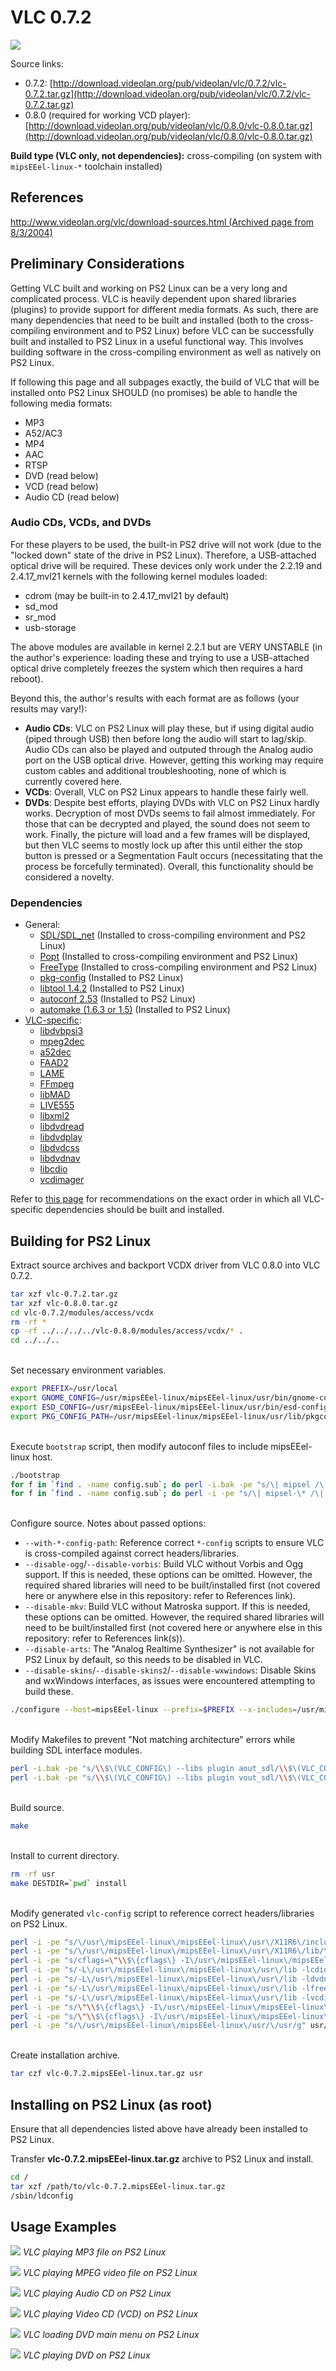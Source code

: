 # VLC 0.7.2

![](VLC_version.png?raw=true)

Source links:  
* 0.7.2: [http://download.videolan.org/pub/videolan/vlc/0.7.2/vlc-0.7.2.tar.gz](http://download.videolan.org/pub/videolan/vlc/0.7.2/vlc-0.7.2.tar.gz)
* 0.8.0 (required for working VCD player): [http://download.videolan.org/pub/videolan/vlc/0.8.0/vlc-0.8.0.tar.gz](http://download.videolan.org/pub/videolan/vlc/0.8.0/vlc-0.8.0.tar.gz)

**Build type (VLC only, not dependencies):** cross-compiling (on system with ```mipsEEel-linux-*``` toolchain installed)

## References

[http://www.videolan.org/vlc/download-sources.html (Archived page from 8/3/2004)](https://web.archive.org/web/20040803125519/http://www.videolan.org/vlc/download-sources.html)

## Preliminary Considerations

Getting VLC built and working on PS2 Linux can be a very long and complicated process. VLC is heavily dependent upon shared libraries (plugins) to provide support for different media formats. As such, there are many dependencies that need to be built and installed (both to the cross-compiling environment and to PS2 Linux) before VLC can be successfully built and installed to PS2 Linux in a useful functional way. This involves building software in the cross-compiling environment as well as natively on PS2 Linux.

If following this page and all subpages exactly, the build of VLC that will be installed onto PS2 Linux SHOULD (no promises) be able to handle the following media formats:  
* MP3
* A52/AC3
* MP4
* AAC
* RTSP
* DVD (read below)
* VCD (read below)
* Audio CD (read below)

### Audio CDs, VCDs, and DVDs

For these players to be used, the built-in PS2 drive will not work (due to the "locked down" state of the drive in PS2 Linux). Therefore, a USB-attached optical drive will be required. These devices only work under the 2.2.19 and 2.4.17_mvl21 kernels with the following kernel modules loaded:  
* cdrom (may be built-in to 2.4.17_mvl21 by default)
* sd_mod
* sr_mod
* usb-storage

The above modules are available in kernel 2.2.1 but are VERY UNSTABLE (in the author's experience: loading these and trying to use a USB-attached optical drive completely freezes the system which then requires a hard reboot).

Beyond this, the author's results with each format are as follows (your results may vary!):  
* **Audio CDs**: VLC on PS2 Linux will play these, but if using digital audio (piped through USB) then before long the audio will start to lag/skip. Audio CDs can also be played and outputed through the Analog audio port on the USB optical drive. However, getting this working may require custom cables and additional troubleshooting, none of which is currently covered here.
* **VCDs**: Overall, VLC on PS2 Linux appears to handle these fairly well.
* **DVDs**: Despite best efforts, playing DVDs with VLC on PS2 Linux hardly works. Decryption of most DVDs seems to fail almost immediately. For those that can be decrypted and played, the sound does not seem to work. Finally, the picture will load and a few frames will be displayed, but then VLC seems to mostly lock up after this until either the stop button is pressed or a Segmentation Fault occurs (necessitating that the process be forcefully terminated). Overall, this functionality should be considered a novelty.

### Dependencies

* General:
  * [SDL/SDL_net](../SDL) (Installed to cross-compiling environment and PS2 Linux)
  * [Popt](../Popt) (Installed to cross-compiling environment and PS2 Linux)
  * [FreeType](../FreeType) (Installed to cross-compiling environment and PS2 Linux)
  * [pkg-config](../pkg-config) (Installed to PS2 Linux)
  * [libtool 1.4.2](../Libtool) (Installed to PS2 Linux)
  * [autoconf 2.53](../Autoconf) (Installed to PS2 Linux)
  * [automake (1.6.3 or 1.5)](../Automake) (Installed to PS2 Linux)
* [VLC-specific](Dependencies):
  * [libdvbpsi3](Dependencies/libdvbpsi3)
  * [mpeg2dec](Dependencies/mpeg2dec)
  * [a52dec](Dependencies/a52dec)
  * [FAAD2](Dependencies/FAAD2)
  * [LAME](Dependencies/LAME)
  * [FFmpeg](Dependencies/FFmpeg)
  * [libMAD](Dependencies/libMAD)
  * [LIVE555](Dependencies/LIVE555)
  * [libxml2](Dependencies/libxml2)
  * [libdvdread](Dependencies/libdvdread)
  * [libdvdplay](Dependencies/libdvdplay)
  * [libdvdcss](Dependencies/libdvdcss)
  * [libdvdnav](Dependencies/libdvdnav)
  * [libcdio](Dependencies/libcdio)
  * [vcdimager](Dependencies/vcdimager)

Refer to [this page](Dependencies) for recommendations on the exact order in which all VLC-specific dependencies should be built and installed.

## Building for PS2 Linux

Extract source archives and backport VCDX driver from VLC 0.8.0 into VLC 0.7.2.
```bash
tar xzf vlc-0.7.2.tar.gz
tar xzf vlc-0.8.0.tar.gz
cd vlc-0.7.2/modules/access/vcdx
rm -rf *
cp -rf ../../../../vlc-0.8.0/modules/access/vcdx/* .
cd ../../..
```

&nbsp;  
Set necessary environment variables.
```bash
export PREFIX=/usr/local
export GNOME_CONFIG=/usr/mipsEEel-linux/mipsEEel-linux/usr/bin/gnome-config
export ESD_CONFIG=/usr/mipsEEel-linux/mipsEEel-linux/usr/bin/esd-config
export PKG_CONFIG_PATH=/usr/mipsEEel-linux/mipsEEel-linux/usr/lib/pkgconfig
```

&nbsp;  
Execute ```bootstrap``` script, then modify autoconf files to include mipsEEel-linux host.
```bash
./bootstrap
for f in `find . -name config.sub`; do perl -i.bak -pe "s/\| mipsel /\| mipsel \| mipsEEel /" "$f"; done
for f in `find . -name config.sub`; do perl -i -pe "s/\| mipsel-\* /\| mipsel-\* | mipsEEel-\* /" "$f"; done
```

&nbsp;  
Configure source. Notes about passed options:  
* ```--with-*-config-path```: Reference correct ```*-config``` scripts to ensure VLC is cross-compiled against correct headers/libraries.
* ```--disable-ogg```/```--disable-vorbis```: Build VLC without Vorbis and Ogg support. If this is needed, these options can be omitted. However, the required shared libraries will need to be built/installed first (not covered here or anywhere else in this repository: refer to References link).
* ```--disable-mkv```: Build VLC without Matroska support. If this is needed, these options can be omitted. However, the required shared libraries will need to be built/installed first (not covered here or anywhere else in this repository: refer to References link(s)).
* ```--disable-arts```: The "Analog Realtime Synthesizer" is not available for PS2 Linux by default, so this needs to be disabled in VLC.
* ```--disable-skins```/```--disable-skins2```/```--disable-wxwindows```: Disable Skins and wxWindows interfaces, as issues were encountered attempting to build these.
```bash
./configure --host=mipsEEel-linux --prefix=$PREFIX --x-includes=/usr/mipsEEel-linux/mipsEEel-linux/usr/X11R6/include --x-libraries=/usr/mipsEEel-linux/mipsEEel-linux/usr/X11R6/lib --with-freetype-config-path=/usr/mipsEEel-linux/mipsEEel-linux/usr/bin --with-xml2-config-path=/usr/mipsEEel-linux/mipsEEel-linux/usr/bin --with-gtk-config-path=/usr/mipsEEel-linux/mipsEEel-linux/usr/bin --with-orbit-config-path=/usr/mipsEEel-linux/mipsEEel-linux/usr/bin --with-sdl-config-path=/usr/mipsEEel-linux/mipsEEel-linux/usr/bin --with-dvdnav-config-path=/usr/mipsEEel-linux/mipsEEel-linux/usr/bin --enable-gnome --enable-sdl --enable-gtk --enable-release --enable-shared --disable-libcddb --disable-ogg --disable-vorbis --disable-mkv --disable-arts --disable-skins --disable-skins2 --disable-wxwindows
```

&nbsp;  
Modify Makefiles to prevent "Not matching architecture" errors while building SDL interface modules.
```bash
perl -i.bak -pe "s/\\$\(VLC_CONFIG\) --libs plugin aout_sdl/\\$\(VLC_CONFIG\) --libs plugin aout_sdl | perl -pe \"s~L\/usr\/local\/lib~L\/usr\/mipsEEel-linux\/mipsEEel-linux\/usr\/lib~\"/g" modules/audio_output/Makefile
perl -i.bak -pe "s/\\$\(VLC_CONFIG\) --libs plugin vout_sdl/\\$\(VLC_CONFIG\) --libs plugin vout_sdl | perl -pe \"s~L\/usr\/local\/lib~L\/usr\/mipsEEel-linux\/mipsEEel-linux\/usr\/lib~\"/g" modules/video_output/Makefile
```

&nbsp;  
Build source.
```bash
make
```

&nbsp;  
Install to current directory.
```bash
rm -rf usr
make DESTDIR=`pwd` install
```

&nbsp;  
Modify generated ```vlc-config``` script to reference correct headers/libraries on PS2 Linux.
```bash
perl -i -pe "s/\/usr\/mipsEEel-linux\/mipsEEel-linux\/usr\/X11R6\/include/\/usr\/X11R6\/include/g" usr/local/bin/vlc-config
perl -i -pe "s/\/usr\/mipsEEel-linux\/mipsEEel-linux\/usr\/X11R6\/lib/\/usr\/X11R6\/lib/g" usr/local/bin/vlc-config
perl -i -pe "s/cflags=\"\\$\{cflags\} -I\/usr\/mipsEEel-linux\/mipsEEel-linux\/usr\/include\"/cflags=\"\\$\{cflags\} -I\/usr\/local\/include\"/" usr/local/bin/vlc-config
perl -i -pe "s/-L\/usr\/mipsEEel-linux\/mipsEEel-linux\/usr\/lib -lcdio/-L\/usr\/local\/lib -lcdio/" usr/local/bin/vlc-config
perl -i -pe "s/-L\/usr\/mipsEEel-linux\/mipsEEel-linux\/usr\/lib -ldvdnav/-L\/usr\/local\/lib -ldvdnav/" usr/local/bin/vlc-config
perl -i -pe "s/-L\/usr\/mipsEEel-linux\/mipsEEel-linux\/usr\/lib -lfreetype/-L\/usr\/local\/lib -lfreetype/" usr/local/bin/vlc-config
perl -i -pe "s/-L\/usr\/mipsEEel-linux\/mipsEEel-linux\/usr\/lib -lvcdinfo/-L\/usr\/local\/lib -lvcdinfo/" usr/local/bin/vlc-config
perl -i -pe "s/\"\\$\{cflags\} -I\/usr\/mipsEEel-linux\/mipsEEel-linux\/usr\/include -I\/usr\/mipsEEel-linux\/mipsEEel-linux\/usr\/include\/dvdnav\"/\"\\$\{cflags\} -I\/usr\/local\/include -I\/usr\/local\/include\/dvdnav\"/" usr/local/bin/vlc-config
perl -i -pe "s/\"\\$\{cflags\} -I\/usr\/mipsEEel-linux\/mipsEEel-linux\/usr\/include -I\/usr\/mipsEEel-linux\/mipsEEel-linux\/usr\/include\/freetype2\"/\"\\$\{cflags\} -I\/usr\/local\/include -I\/usr\/local\/include\/freetype2\"/" usr/local/bin/vlc-config
perl -i -pe "s/\/usr\/mipsEEel-linux\/mipsEEel-linux\/usr/\/usr/g" usr/local/bin/vlc-config
```

&nbsp;  
Create installation archive.
```bash
tar czf vlc-0.7.2.mipsEEel-linux.tar.gz usr
```

## Installing on PS2 Linux (as root)

Ensure that all dependencies listed above have already been installed to PS2 Linux.

Transfer **vlc-0.7.2.mipsEEel-linux.tar.gz** archive to PS2 Linux and install.
```bash
cd /
tar xzf /path/to/vlc-0.7.2.mipsEEel-linux.tar.gz
/sbin/ldconfig
```

## Usage Examples

![](MP3.png?raw=true)
*VLC playing MP3 file on PS2 Linux*

![](MPG.png?raw=true)
*VLC playing MPEG video file on PS2 Linux*

![](Audio_CD.png?raw=true)
*VLC playing Audio CD on PS2 Linux*

![](VCD.png?raw=true)
*VLC playing Video CD (VCD) on PS2 Linux*

![](DVD_Menu.png?raw=true)
*VLC loading DVD main menu on PS2 Linux*

![](DVD.png?raw=true)
*VLC playing DVD on PS2 Linux*

